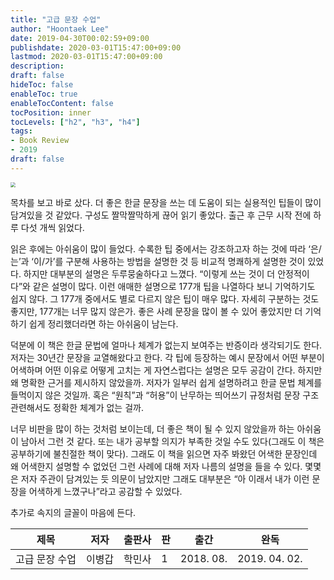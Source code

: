 ```yaml
---
title: "고급 문장 수업"
author: "Hoontaek Lee"
date: 2019-04-30T00:02:59+09:00
publishdate: 2020-03-01T15:47:00+09:00
lastmod: 2020-03-01T15:47:00+09:00
description:
draft: false
hideToc: false
enableToc: true
enableTocContent: false
tocPosition: inner
tocLevels: ["h2", "h3", "h4"]
tags:
- Book Review
- 2019
draft: false
---
```


<img src="https://image.aladin.co.kr/product/16347/96/cover500/8971932511_1.jpg" style="zoom:50%;" />



목차를 보고 바로 샀다. 더 좋은 한글 문장을 쓰는 데 도움이 되는 실용적인 팁들이 많이 담겨있을 것 같았다. 구성도 짤막짤막하게 끊어 읽기 좋았다. 출근 후 근무 시작 전에 하루 다섯 개씩 읽었다.

읽은 후에는 아쉬움이 많이 들었다. 수록한 팁 중에서는 강조하고자 하는 것에 따라 ‘은/는’과 ‘이/가’를 구분해 사용하는 방법을 설명한 것 등 비교적 명쾌하게 설명한 것이 있었다. 하지만 대부분의 설명은 두루뭉술하다고 느꼈다. “이렇게 쓰는 것이 더 안정적이다”와 같은 설명이 많다. 이런 애매한 설명으로 177개 팁을 나열하다 보니 기억하기도 쉽지 않다. 그 177개 중에서도 별로 다르지 않은 팁이 매우 많다. 자세히 구분하는 것도 좋지만, 177개는 너무 많지 않은가. 좋은 사례 문장을 많이 볼 수 있어 좋았지만 더 기억하기 쉽게 정리했더라면 하는 아쉬움이 남는다.

덕분에 이 책은 한글 문법에 얼마나 체계가 없는지 보여주는 반증이라 생각되기도 한다. 저자는 30년간 문장을 교열해왔다고 한다. 각 팁에 등장하는 예시 문장에서 어떤 부분이 어색하며 어떤 이유로 어떻게 고치는 게 자연스럽다는 설명은 모두 공감이 간다. 하지만 왜 명확한 근거를 제시하지 않았을까. 저자가 일부러 쉽게 설명하려고 한글 문법 체계를 들먹이지 않은 것일까. 혹은 “원칙”과 “허용”이 난무하는 띄어쓰기 규정처럼 문장 구조 관련해서도 정확한 체계가 없는 걸까.

너무 비판을 많이 하는 것처럼 보이는데, 더 좋은 책이 될 수 있지 않았을까 하는 아쉬움이 남아서 그런 것 같다. 또는 내가 공부할 의지가 부족한 것일 수도 있다(그래도 이 책은 공부하기에 불친절한 책이 맞다). 그래도 이 책을 읽으면 자주 봐왔던 어색한 문장인데 왜 어색한지 설명할 수 없었던 그런 사례에 대해 저자 나름의 설명을 들을 수 있다. 몇몇은 저자 주관이 담겨있는 듯 의문이 남았지만 그래도 대부분은 “아 이래서 내가 이런 문장을 어색하게 느꼈구나”라고 공감할 수 있었다.

추가로 속지의 글꼴이 마음에 든다.


| 제목           | 저자   | 출판사 | 판   | 출간      | 완독          |
| -------------- | ------ | ------ | ---- | --------- | ------------- |
| 고급 문장 수업 | 이병갑 | 학민사 | 1    | 2018. 08. | 2019. 04. 02. |